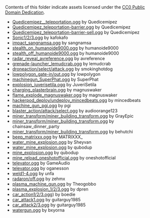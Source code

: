 Contents of this folder indicate assets licensed under the [CC0 Public Domain Dedication](https://creativecommons.org/publicdomain/zero/1.0/).

* [Quedicemipez__teleportation.ogg](https://freesound.org/people/quedicemipez/sounds/522704/) by Quedicemipez
* [Quedicemipez_teleportation-barrier.ogg](https://freesound.org/people/quedicemipez/sounds/522704/) by Quedicemipez
* [Quedicemipez_teleportation-barrier-sell.ogg](https://freesound.org/people/quedicemipez/sounds/522704/) by Quedicemipez
* [Sonic1/2/3.ogg](https://freesound.org/people/tutarap/sounds/341956/) by kafokafo
* [impact_sangnamsa.ogg](https://freesound.org/people/sangnamsa/sounds/473941/) by sangnamsa
* [stealth_on_humanoide9000.ogg](https://freesound.org/people/humanoide9000/sounds/422245/) by humanoide9000
* [stealth_off_humanoide9000.ogg](https://freesound.org/people/humanoide9000/sounds/422245/) by humanoide9000
* [radar_reveal_avreference.ogg](https://freesound.org/people/avreference/sounds/575419/) by avreference
* [grenade-launcher_lemudcrab.ogg](https://freesound.org/people/LeMudCrab/sounds/163458/) by lemudcrab
* [droneaction/select/attack.ogg](https://freesound.org/people/smokinghotdog/sounds/584921/) by smokinghotdog
* [lowpolygon_gate-in/out.ogg](https://freesound.org/people/lowpolygon/sounds/421722/) by lowpolygon
* [machinegun_SuperPhat.ogg](https://freesound.org/people/SuperPhat/sounds/417689/) by SuperPhat
* [explosion_juverisetila.ogg](https://freesound.org/people/JuveriSetila/sounds/514133/) by JuveriSetila
* [charging_plasterbrain.ogg](https://freesound.org/people/magnuswaker/sounds/588242/) by magnuswaker
* [flame_explode_magnuswaker.ogg](https://freesound.org/people/magnuswaker/sounds/592572/) by magnuswaker
* [hackerpod_deploy/undeploy_mincedbeats.ogg](https://freesound.org/people/mincedbeats/sounds/630563/) by mincedbeats
* [machine_gun_pgi.ogg](https://freesound.org/people/pgi/sounds/212607/) by pgi
* [blaster_action/attack/select.ogg](https://freesound.org/people/audioorange123/sounds/218742/) by audioorange123
* [miner_transform/miner_building_transform.ogg](https://freesound.org/people/GrayEpic/sounds/696291/) by GrayEpic
* [miner_transform/miner_building_transform.ogg](https://freesound.org/people/chainsaw_dinner_party/sounds/403075/) by chainsaw_dinner_party
* [miner_transform/miner_building_transform.ogg](https://freesound.org/people/behutchi/sounds/442259/) by behutchi
* [beep_matrixxx.ogg](https://freesound.org/people/MATRIXXX_/sounds/657948/) by MATRIXXX_
* [water_mine_explosion.ogg](https://freesound.org/people/Sheyvan/sounds/519008/) by Sheyvan
* [water_mine_explosion.ogg](https://freesound.org/people/qubodup/sounds/182429/) by qubodup
* [mine_explosion.ogg](https://freesound.org/people/qubodup/sounds/182429/) by qubodup
* [mine_reload_oneshotofficial.ogg](https://freesound.org/people/oneshotofficial/sounds/616757/) by oneshotofficial
* [televator.ogg](https://freesound.org/people/GameAudio/sounds/220161/) by GameAudio
* [televator.ogg](https://freesound.org/people/oganesson/sounds/555017/) by oganesson
* [weld1-4.ogg](https://freesound.org/people/unfa/sounds/264827/) by unfa
* [radaron/off.ogg](https://freesound.org/people/zehmx/sounds/322866/) by zehmx
* [plasma_machine_gun.ogg](https://freesound.org/people/Theogobbo/sounds/316976/) by Theogobbo
* [plasma_explosion_1/2/3.ogg](https://freesound.org/people/dpren/sounds/440146/) by dpren
* [car_action1/2/3.ogg](https://freesound.org/people/boedie/sounds/457425/)) by boedie
* [car_attack1.ogg](https://freesound.org/people/guitarguy1985/sounds/70938/) by guitarguy1985
* [car_attack2/3.ogg](https://freesound.org/people/guitarguy1985/sounds/58018/) by guitarguy1985
* [watergun.ogg](https://freesound.org/people/bxyorna/sounds/410335/) by bxyorna
